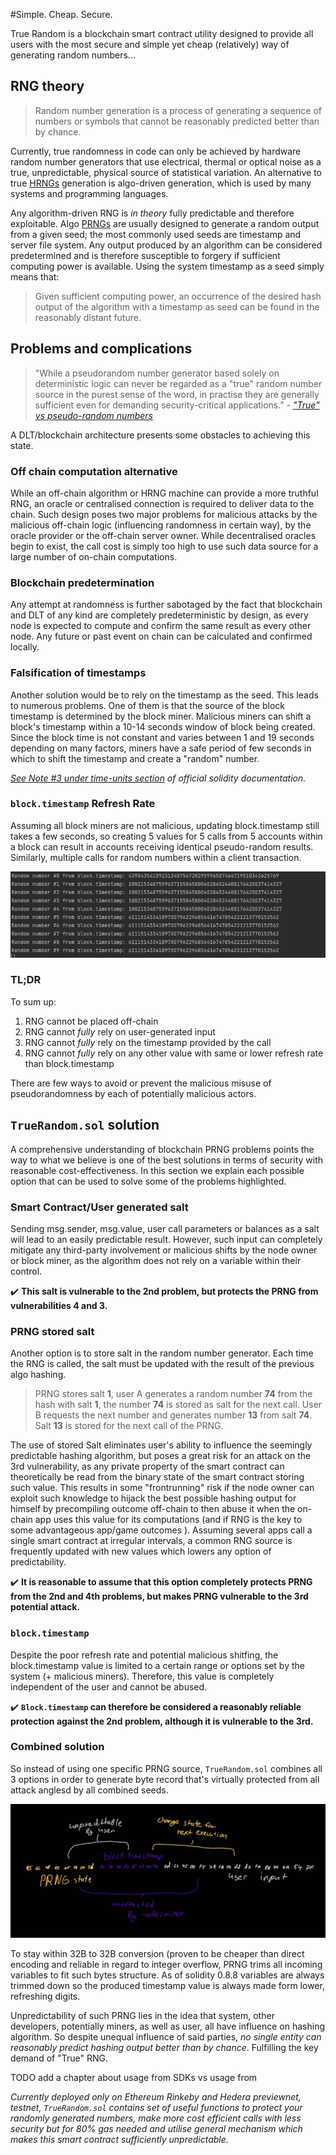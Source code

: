 #Simple. Cheap. Secure.

True Random is a blockchain smart contract utility designed to provide all users with the most secure and simple yet cheap (relatively) way of generating random numbers...

## RNG theory
> Random number generation is a process of generating a sequence of numbers or symbols that cannot be reasonably predicted better than by chance.

Currently, true randomness in code can only be achieved by hardware random number generators that use electrical, thermal or optical noise as a true, unpredictable, physical source of statistical variation.
An alternative to true [HRNGs](https://en.wikipedia.org/wiki/Hardware_random_number_generator "hardware random-number generators") generation is algo-driven generation, which is used by many systems and programming languages.

Any algorithm-driven RNG is _in theory_ fully predictable and therefore exploitable. Algo [PRNGs](https://en.wikipedia.org/wiki/Pseudorandom_number_generator "pseudo-random number generators") are usually designed to generate a random output from a given seed; the most commonly used seeds are timestamp and server file system. Any output produced by an algorithm can be considered predetermined and is therefore susceptible to forgery if sufficient computing power is available. Using the system timestamp as a seed simply means that:
> Given sufficient computing power, an occurrence of the desired hash output of the algorithm with a timestamp as seed can be found in the reasonably distant future.

## Problems and complications

> "While a pseudorandom number generator based solely on deterministic logic can never be regarded as a "true" random number source in the purest sense of the word, in practise they are generally sufficient even for demanding security-critical applications."
> _- ["True" vs pseudo-random numbers](https://en.wikipedia.org/wiki/Random_number_generation#"True"_vs._pseudo-random_numbers)_

A DLT/blockchain architecture presents some obstacles to achieving this state.

### Off chain computation alternative

While an off-chain algorithm or HRNG machine can provide a more truthful RNG, an oracle or centralised connection is required to deliver data to the chain. Such design poses two major problems for malicious attacks by the malicious off-chain logic (influencing randomness in certain way), by the oracle provider or the off-chain server owner. While decentralised oracles begin to exist, the call cost is simply too high to use such data source for a large number of on-chain computations.

### Blockchain predetermination

Any attempt at randomness is further sabotaged by the fact that blockchain and DLT of any kind are completely predeterministic by design, as every node is expected to compute and confirm the same result as every other node.
Any future or past event on chain can be calculated and confirmed locally.

### Falsification of timestamps

Another solution would be to rely on the timestamp as the seed. This leads to numerous problems. One of them is that the source of the block timestamp is determined by the block miner. Malicious miners can shift a block's timestamp within a 10-14 seconds window of block being created. Since the block time is not constant and varies between 1 and 19 seconds depending on many factors, miners have a safe period of few seconds in which to shift the timestamp and create a "random" number.

_[See Note #3 under time-units section](https://docs.soliditylang.org/en/latest/units-and-global-variables.html?highlight=block.timestamp#time-units) of official solidity documentation._

### `block.timestamp` Refresh Rate

Assuming all block miners are not malicious, updating block.timestamp still takes a few seconds, so creating 5 values for 5 calls from 5 accounts within a block can result in accounts receiving identical pseudo-random results. Similarly, multiple calls for random numbers within a client transaction.

![Identical RNGs returned](./docs/block_timestamp_refresh_rate.png?raw=true "Block.timestamp Refresh Rate")

### TL;DR

To sum up:
1. RNG cannot be placed off-chain
2. RNG cannot _fully_ rely on user-generated input
3. RNG cannot _fully_ rely on the timestamp provided by the call
4. RNG cannot _fully_ rely on any other value with same or lower refresh rate than block.timestamp

There are few ways to avoid or prevent the malicious misuse of pseudorandomness by each of potentially malicious actors.

## `TrueRandom.sol` solution

A comprehensive understanding of blockchain PRNG problems points the way to what we believe is one of the best solutions in terms of security with reasonable cost-effectiveness. In this section we explain each possible option that can be used to solve some of the problems highlighted.

### Smart Contract/User generated salt
Sending msg.sender, msg.value, user call parameters or balances as a salt will lead to an easily predictable result. However, such input can completely mitigate any third-party involvement or malicious shifts by the node owner or block miner, as the algorithm does not rely on a variable within their control.

:heavy_check_mark: **This salt is vulnerable to the 2nd problem, but protects the PRNG from vulnerabilities 4 and 3.**

### PRNG stored salt
Another option is to store salt in the random number generator. Each time the RNG is called, the salt must be updated with the result of the previous algo hashing.
> PRNG stores salt **1**, user A generates a random number **74** from the hash with salt **1**, the number **74** is stored as salt for the next call. User B requests the next number and generates number **13** from salt **74**. Salt **13** is stored for the next call of the PRNG.

The use of stored Salt eliminates user's ability to influence the seemingly predictable hashing algorithm, but poses a great risk for an attack on the 3rd vulnerability, as any private property of the smart contract can theoretically be read from the binary state of the smart contract storing such value. 
This results in some "frontrunning" risk if the node owner can exploit such knowledge to hijack the best possible hashing output for himself by precompiling outcome off-chain to then abuse it when the on-chain app uses this value for its computations (and if RNG is the key to some advantageous app/game outcomes ). Assuming several apps call a single smart contract at irregular intervals, a common RNG source is frequently updated with new values which lowers any option of predictability.

:heavy_check_mark: **It is reasonable to assume that this option completely protects PRNG from the 2nd and 4th problems, but makes PRNG vulnerable to the 3rd potential attack.**

### `block.timestamp`
Despite the poor refresh rate and potential malicious shitfing, the block.timestamp value is limited to a certain range or options set by the system (+ malicious miners).
Therefore, this value is completely independent of the user and cannot be abused.

:heavy_check_mark: **`Block.timestamp` can therefore be considered a reasonably reliable protection against the 2nd problem, although it is vulnerable to the 3rd.**

### Combined solution

So instead of using one specific PRNG source, `TrueRandom.sol` combines all 3 options in order to generate byte record that's virtually protected from all attack anglesd by all combined seeds.

![TrueRandom.sol Salt assembly](./docs/TrueRandomSalt.jpg?raw=true "True Random salt")

To stay within 32B to 32B conversion (proven to be cheaper than direct encoding and reliable in regard to integer overflow, PRNG trims all incoming variables to fit such bytes structure. 
As of solidity 0.8.8 variables are always trimmed down so the produced timestamp value is always made form lower, refreshing digits.

Unpredictability of such PRNG lies in the idea that system, other developers, potentially miners, as well as user, all have influence on hashing algorithm. So despite unequal influence of said parties, _no single entity can reasonably predict hashing output better than by chance_.
Fulfilling the key demand of "True" RNG.

TODO add a chapter about usage from SDKs vs usage from 

_Currently deployed only on Ethereum Rinkeby and Hedera previewnet, testnet, `TrueRandom.sol` contains set of useful functions to protect your randomly generated numbers, make more cost efficient calls with less security but for 80% gas needed and utilise general mechanism which makes this smart contract sufficiently unpredictable._